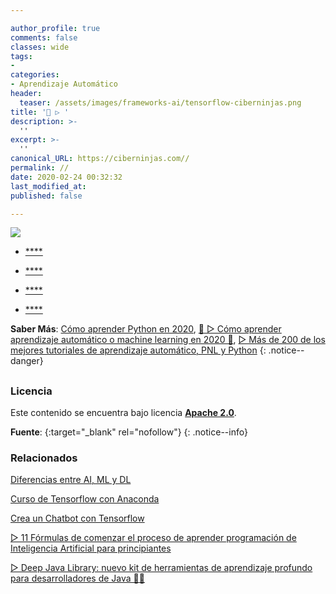 ```yaml
---

author_profile: true
comments: false
classes: wide
tags:
- 
categories:
- Aprendizaje Automático
header:
  teaser: /assets/images/frameworks-ai/tensorflow-ciberninjas.png
title: '🤖 ▷ '
description: >-
  ''
excerpt: >-
  ''
canonical_URL: https://ciberninjas.com//
permalink: //
date: 2020-02-24 00:32:32
last_modified_at: 
published: false

---
```


![](/assets/images/ "")

* [****]()

<!-- contenido -->

* [****]()

<!-- contenido -->


* [****]()

<!-- contenido -->


* [****]()

<!-- contenido -->

**Saber Más**: [Cómo aprender Python en 2020](/python/), [🥇 ▷ Cómo aprender aprendizaje automático o machine learning en 2020 🤖](/que-aprender-sobre-machine-learning-2020/), [▷ Más de 200 de los mejores tutoriales de aprendizaje automático, PNL y Python](/aprendizaje-automatico-cursos-ingles/)
{: .notice--danger}

## 

<!-- contenido -->

## 

<!-- contenido -->

### Licencia

Este contenido se encuentra bajo licencia **[Apache 2.0](https://es.wikipedia.org/wiki/Apache_License)**.
<!-- -->
**Fuente**\: []( "" "Licencia Apache 2.0"){:target="_blank" rel="nofollow"}
{: .notice--info}

### Relacionados

[Diferencias entre AI, ML y DL](/diferencias-entre-ai-ml-dl/)

[Curso de Tensorflow con Anaconda](/tensorflow-con-jap-software/) 

[Crea un Chatbot con Tensorflow](/chatbot-tensorflow-con-jap-software/) 

[▷ 11 Fórmulas de comenzar el proceso de aprender programación de Inteligencia Artificial para principiantes](/11-aprendizajes-principiantes-inteligencia-artificial/)

[▷ Deep Java Library: nuevo kit de herramientas de aprendizaje profundo para desarrolladores de Java 👨‍💻](/deep-java-libreria-herramienta-desarrolladores-aprendizaje-profundo/)
